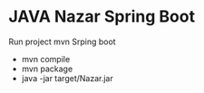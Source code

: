 # JAVA Nazar Spring Boot

Run project mvn Srping boot
* mvn compile
* mvn package
* java -jar target/Nazar.jar
